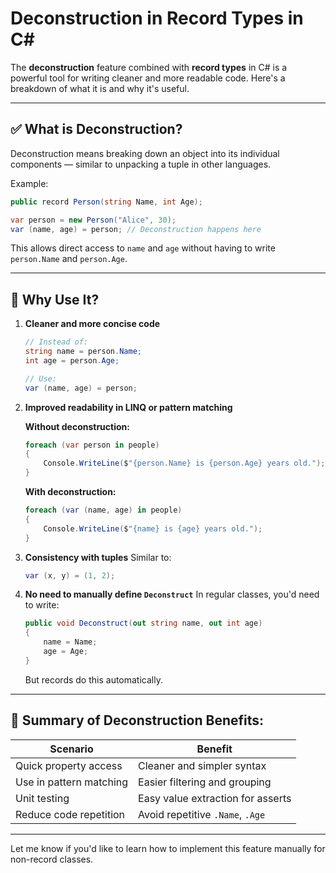 
# Deconstruction in Record Types in C#

The **deconstruction** feature combined with **record types** in C# is a powerful tool for writing cleaner and more readable code. Here's a breakdown of what it is and why it's useful.

---

## ✅ What is Deconstruction?

Deconstruction means breaking down an object into its individual components — similar to unpacking a tuple in other languages.

Example:

```csharp
public record Person(string Name, int Age);

var person = new Person("Alice", 30);
var (name, age) = person; // Deconstruction happens here
```

This allows direct access to `name` and `age` without having to write `person.Name` and `person.Age`.

---

## 🧠 Why Use It?

1. **Cleaner and more concise code**
   ```csharp
   // Instead of:
   string name = person.Name;
   int age = person.Age;

   // Use:
   var (name, age) = person;
   ```

2. **Improved readability in LINQ or pattern matching**

   **Without deconstruction:**
   ```csharp
   foreach (var person in people)
   {
       Console.WriteLine($"{person.Name} is {person.Age} years old.");
   }
   ```

   **With deconstruction:**
   ```csharp
   foreach (var (name, age) in people)
   {
       Console.WriteLine($"{name} is {age} years old.");
   }
   ```

3. **Consistency with tuples**
   Similar to:
   ```csharp
   var (x, y) = (1, 2);
   ```

4. **No need to manually define `Deconstruct`**
   In regular classes, you'd need to write:
   ```csharp
   public void Deconstruct(out string name, out int age)
   {
       name = Name;
       age = Age;
   }
   ```
   But records do this automatically.

---

## 📌 Summary of Deconstruction Benefits:

| Scenario                  | Benefit                          |
|---------------------------|----------------------------------|
| Quick property access     | Cleaner and simpler syntax       |
| Use in pattern matching   | Easier filtering and grouping    |
| Unit testing              | Easy value extraction for asserts|
| Reduce code repetition    | Avoid repetitive `.Name`, `.Age` |

---

Let me know if you'd like to learn how to implement this feature manually for non-record classes.
